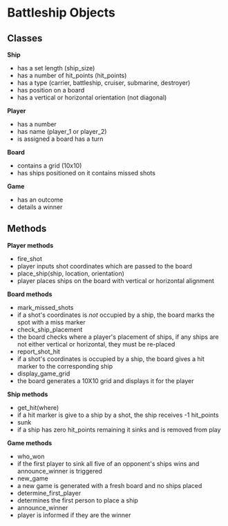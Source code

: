 # Battleship Objects

## Classes

**Ship**
 * has a set length (ship_size)
 * has a number of hit_points (hit_points)
 * has a type (carrier, battleship, cruiser, submarine, destroyer)
 * has position on a board
 * has a vertical or horizontal orientation (not diagonal)

**Player**
 * has a number
 * has name (player_1 or player_2)
 * is assigned a board
has a turn

**Board**
 * contains a grid (10x10)
 * has ships positioned on it
contains missed shots

**Game**
 * has an outcome
 * details a winner

## Methods

**Player methods**
 * fire_shot
  * player inputs shot coordinates which are passed to the board  
 * place_ship(ship, location, orientation)
  * player places ships on the board with vertical or horizontal alignment

**Board methods**
 * mark_missed_shots
  * if a shot's coordinates is *not* occupied by a ship, the board marks the spot with a miss marker
 * check_ship_placement
  * the board checks where a player's placement of ships, if any ships are not either vertical or horizontal, they must be re-placed
 * report_shot_hit
  * if a shot's coordinates is occupied by a ship, the board gives a hit marker to the corresponding ship
 * display_game_grid
  * the board generates a 10X10 grid and displays it for the player

**Ship methods**
 * get_hit(where)
  * if a hit marker is give to a ship by a shot, the ship receives -1 hit_points
 * sunk
  * if a ship has zero hit_points remaining it sinks and is removed from play

**Game methods**
 * who_won
  * if the first player to sink all five of an opponent's ships wins and announce_winner is triggered
 * new_game
  * a new game is generated with a fresh board and no ships placed
 * determine_first_player
  * determines the first person to place a ship
 * announce_winner
  * player is informed if they are the winner
